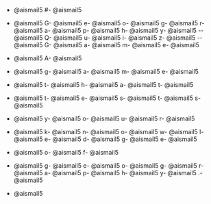 - @aismail5
#- @aismail5
 - @aismail5
G- @aismail5
e- @aismail5
o- @aismail5
g- @aismail5
r- @aismail5
a- @aismail5
p- @aismail5
h- @aismail5
y- @aismail5
-- @aismail5
Q- @aismail5
u- @aismail5
i- @aismail5
z- @aismail5
-- @aismail5
G- @aismail5
a- @aismail5
m- @aismail5
e- @aismail5

- @aismail5
A- @aismail5
 - @aismail5
g- @aismail5
a- @aismail5
m- @aismail5
e- @aismail5
 - @aismail5
t- @aismail5
h- @aismail5
a- @aismail5
t- @aismail5
 - @aismail5
t- @aismail5
e- @aismail5
s- @aismail5
t- @aismail5
s- @aismail5
 - @aismail5
y- @aismail5
o- @aismail5
u- @aismail5
r- @aismail5
 - @aismail5
k- @aismail5
n- @aismail5
o- @aismail5
w- @aismail5
l- @aismail5
e- @aismail5
d- @aismail5
g- @aismail5
e- @aismail5
 - @aismail5
o- @aismail5
f- @aismail5
 - @aismail5
g- @aismail5
e- @aismail5
o- @aismail5
g- @aismail5
r- @aismail5
a- @aismail5
p- @aismail5
h- @aismail5
y- @aismail5
.- @aismail5

- @aismail5
